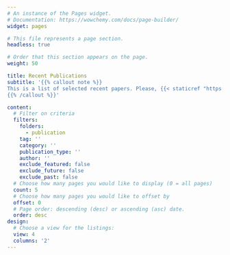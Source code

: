 ```yaml
---
# An instance of the Pages widget.
# Documentation: https://wowchemy.com/docs/page-builder/
widget: pages

# This file represents a page section.
headless: true

# Order that this section appears on the page.
weight: 50

title: Recent Publications
subtitle: '{{% callout note %}}
This is a list of selected recent papers. Please, {{< staticref "https://scholar.google.com/citations?hl=en&user=_ghEdkYAAAAJ&view_op=list_works&sortby=pubdate" "newtab" >}}visit my Google Scholar profile{{< /staticref >}} for a full list of my publications.
{{% /callout %}}'

content:
  # Filter on criteria
  filters:
    folders:
      - publication
    tag: ''
    category: ''
    publication_type: ''
    author: ''
    exclude_featured: false
    exclude_future: false
    exclude_past: false
  # Choose how many pages you would like to display (0 = all pages)
  count: 5
  # Choose how many pages you would like to offset by
  offset: 0
  # Page order: descending (desc) or ascending (asc) date.
  order: desc
design:
  # Choose a view for the listings:
  view: 4
  columns: '2'
---
```

